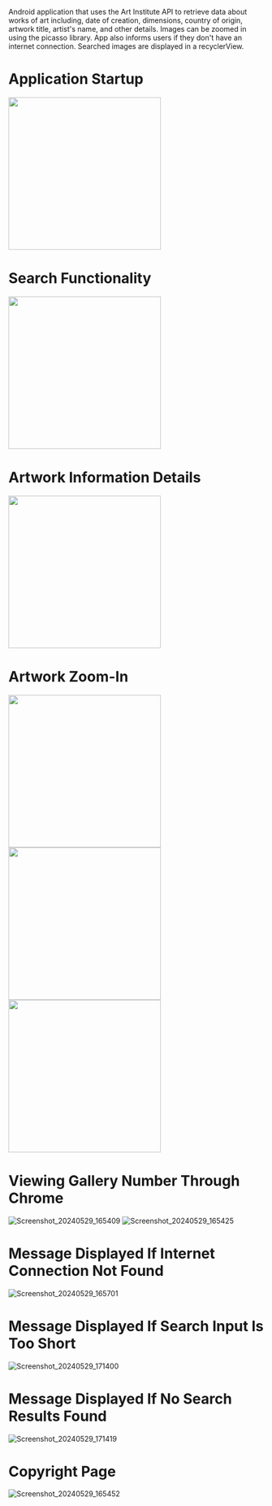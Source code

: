 Android application that uses the Art Institute API to retrieve data about works of art including, date of creation, dimensions, country of origin, artwork title, artist's name, and other details.
Images can be zoomed in using the picasso library. App also informs users if they don't have an internet connection. Searched images are displayed in a recyclerView.

# Application Startup 
<img src="Images/ArtInstitute_1.png" width="300">

# Search Functionality
<img src="Images/ArtInstitute_2.png" width="300">

# Artwork Information Details
<img src="Images/ArtInstitute_3.png" width="300">

# Artwork Zoom-In
<img src="Images/ArtInstitute_4.png" width="300">
<img src="Images/ArtInstitute_5.png" width="300">
<img src="Images/ArtInstitute_6.png" width="300">

# Viewing Gallery Number Through Chrome
![Screenshot_20240529_165409](https://github.com/mabdelsPROJECTS/ART_API/assets/137844707/80c5c801-a7b2-4af5-b096-9c14309530d9)
![Screenshot_20240529_165425](https://github.com/mabdelsPROJECTS/ART_API/assets/137844707/3d5aa95f-d2e5-4aa0-b07f-fdd4fe24d2cf)

# Message Displayed If Internet Connection Not Found
![Screenshot_20240529_165701](https://github.com/mabdelsPROJECTS/ART_API/assets/137844707/a801b0b9-e78f-458c-b74e-dfe80b0e5329)

# Message Displayed If Search Input Is Too Short
![Screenshot_20240529_171400](https://github.com/mabdelsPROJECTS/ART_API/assets/137844707/77977246-e4ec-4938-a4b4-3fa753afb311)

# Message Displayed If No Search Results Found
![Screenshot_20240529_171419](https://github.com/mabdelsPROJECTS/ART_API/assets/137844707/b1037fc9-9950-4f67-af70-db77a5189de4)

# Copyright Page
![Screenshot_20240529_165452](https://github.com/mabdelsPROJECTS/ART_API/assets/137844707/57ca0c76-5559-4c70-a9fe-00c2ef2328a8)








